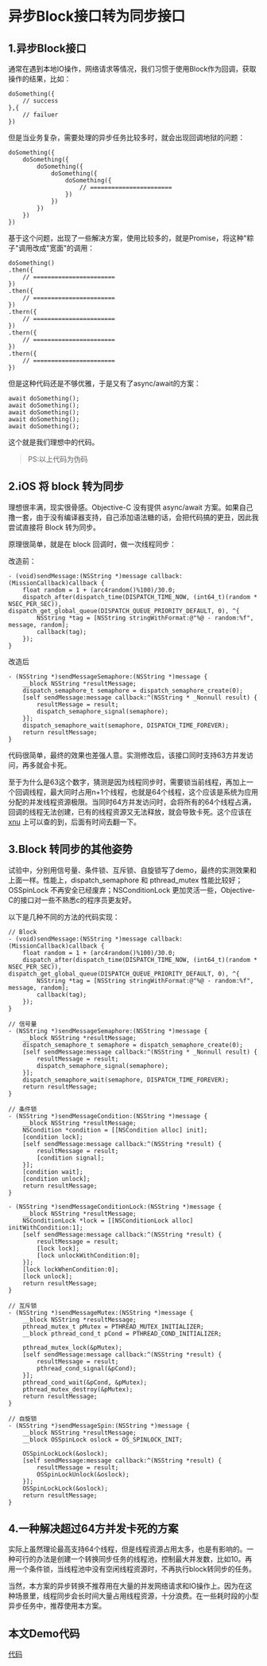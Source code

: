 # 异步Block接口转为同步接口

## 1.异步Block接口
通常在遇到本地IO操作，网络请求等情况，我们习惯于使用Block作为回调，获取操作的结果，比如：

```
doSomething({
    // success
},{
    // failuer
})
```

但是当业务复杂，需要处理的异步任务比较多时，就会出现回调地狱的问题：

```
doSomething({
    doSomething({
        doSomething({
            doSomething({
                doSomething({
                    // =======================
                })
            })
        })
    })
})
```

基于这个问题，出现了一些解决方案，使用比较多的，就是Promise，将这种"粽子"调用改成"宽面"的调用：

```
doSomething()
.then({
    // =======================
})
.then({
    // =======================
})
.thern({
    // =======================
})
.thern({
    // =======================
})
.thern({
    // =======================
})
```

但是这种代码还是不够优雅，于是又有了async/await的方案：

```
await doSomething();
await doSomething();
await doSomething();
await doSomething();
await doSomething();
```

这个就是我们理想中的代码。

> PS:以上代码为伪码

## 2.iOS 将 block 转为同步
理想很丰满，现实很骨感。Objective-C 没有提供 async/await 方案。如果自己撸一套，由于没有编译器支持，自己添加语法糖的话，会把代码搞的更丑，因此我尝试直接将 Block 转为同步。

原理很简单，就是在 block 回调时，做一次线程同步：

改造前：

```
- (void)sendMessage:(NSString *)message callback:(MissionCallback)callback {
    float random = 1 + (arc4random()%100)/30.0;
    dispatch_after(dispatch_time(DISPATCH_TIME_NOW, (int64_t)(random * NSEC_PER_SEC)), dispatch_get_global_queue(DISPATCH_QUEUE_PRIORITY_DEFAULT, 0), ^{
        NSString *tag = [NSString stringWithFormat:@"%@ - random:%f", message, random];
        callback(tag);
    });
}
```

改造后

```
- (NSString *)sendMessageSemaphore:(NSString *)message {
    __block NSString *resultMessage;
    dispatch_semaphore_t semaphore = dispatch_semaphore_create(0);
    [self sendMessage:message callback:^(NSString * _Nonnull result) {
        resultMessage = result;
        dispatch_semaphore_signal(semaphore);
    }];
    dispatch_semaphore_wait(semaphore, DISPATCH_TIME_FOREVER);
    return resultMessage;
}
```

代码很简单，最终的效果也差强人意。实测修改后，该接口同时支持63方并发访问，再多就会卡死。

至于为什么是63这个数字，猜测是因为线程同步时，需要锁当前线程，再加上一个回调线程，最大同时占用n+1个线程，也就是64个线程，这个应该是系统为应用分配的并发线程资源极限。当同时64方并发访问时，会将所有的64个线程占满，回调的线程无法创建，已有的线程资源又无法释放，就会导致卡死。这个应该在 [xnu](https://github.com/apple/darwin-xnu) 上可以查的到，后面有时间去翻一下。

## 3.Block 转同步的其他姿势
试验中，分别用信号量、条件锁、互斥锁、自旋锁写了demo，最终的实测效果和上面一样。性能上，dispatch_semaphore 和 pthread_mutex 性能比较好；OSSpinLock 不再安全已经废弃；NSConditionLock 更加灵活一些，Objective-C的接口对一些不熟悉c的程序员更友好。

以下是几种不同的方法的代码实现：

```
// Block
- (void)sendMessage:(NSString *)message callback:(MissionCallback)callback {
    float random = 1 + (arc4random()%100)/30.0;
    dispatch_after(dispatch_time(DISPATCH_TIME_NOW, (int64_t)(random * NSEC_PER_SEC)), dispatch_get_global_queue(DISPATCH_QUEUE_PRIORITY_DEFAULT, 0), ^{
        NSString *tag = [NSString stringWithFormat:@"%@ - random:%f", message, random];
        callback(tag);
    });
}

// 信号量
- (NSString *)sendMessageSemaphore:(NSString *)message {
    __block NSString *resultMessage;
    dispatch_semaphore_t semaphore = dispatch_semaphore_create(0);
    [self sendMessage:message callback:^(NSString * _Nonnull result) {
        resultMessage = result;
        dispatch_semaphore_signal(semaphore);
    }];
    dispatch_semaphore_wait(semaphore, DISPATCH_TIME_FOREVER);
    return resultMessage;
}

// 条件锁
- (NSString *)sendMessageCondition:(NSString *)message {
    __block NSString *resultMessage;
    NSCondition *condition = [[NSCondition alloc] init];
    [condition lock];
    [self sendMessage:message callback:^(NSString *result) {
        resultMessage = result;
        [condition signal];
    }];
    [condition wait];
    [condition unlock];
    return resultMessage;
}

- (NSString *)sendMessageConditionLock:(NSString *)message {
    __block NSString *resultMessage;
    NSConditionLock *lock = [[NSConditionLock alloc] initWithCondition:1];
    [self sendMessage:message callback:^(NSString *result) {
        resultMessage = result;
        [lock lock];
        [lock unlockWithCondition:0];
    }];
    [lock lockWhenCondition:0];
    [lock unlock];
    return resultMessage;
}

// 互斥锁
- (NSString *)sendMessageMutex:(NSString *)message {
    __block NSString *resultMessage;
    pthread_mutex_t pMutex = PTHREAD_MUTEX_INITIALIZER;
    __block pthread_cond_t pCond = PTHREAD_COND_INITIALIZER;
    
    pthread_mutex_lock(&pMutex);
    [self sendMessage:message callback:^(NSString *result) {
        resultMessage = result;
        pthread_cond_signal(&pCond);
    }];
    pthread_cond_wait(&pCond, &pMutex);
    pthread_mutex_destroy(&pMutex);
    return resultMessage;
}

// 自旋锁
- (NSString *)sendMessageSpin:(NSString *)message {
    __block NSString *resultMessage;
    __block OSSpinLock oslock = OS_SPINLOCK_INIT;
    
    OSSpinLockLock(&oslock);
    [self sendMessage:message callback:^(NSString *result) {
        resultMessage = result;
        OSSpinLockUnlock(&oslock);
    }];
    OSSpinLockLock(&oslock);
    return resultMessage;
}
```

## 4.一种解决超过64方并发卡死的方案
实际上虽然理论最高支持64个线程，但是线程资源占用太多，也是有影响的。一种可行的办法是创建一个转换同步任务的线程池，控制最大并发数，比如10。再用一个条件锁，当线程池中没有空闲线程资源时，不再执行block转同步的任务。

当然，本方案的异步转换不推荐用在大量的并发网络请求和IO操作上。因为在这种场景里，线程同步会长时间大量占用线程资源，十分浪费。在一些耗时段的小型异步任务中，推荐使用本方案。

## 本文Demo代码
[代码](https://github.com/LululuSir/XiaoMing)